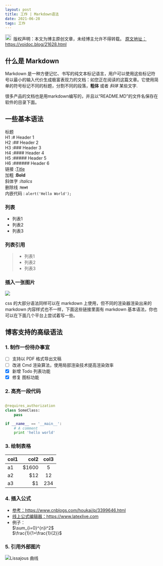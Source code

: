 ```yaml
---
layout: post
title: 工作 | Markdown语法
date: 2021-06-28 
tags: 工作  
---
```

<img src="/images/copyright.ico" alt="copyright" style="display:inline;margin-bottom: -5px;" width="20" height="20"> 版权声明：本文为博主原创文章，未经博主允许不得转载。
<a target="_blank" href="https://voidoc.blog/21628.html">原文地址：https://voidoc.blog/21628.html </a>
<script type="text/javascript" src="http://cdn.mathjax.org/mathjax/latest/MathJax.js?config=default"></script>

## 什么是 Markdown

Markdown 是一种方便记忆、书写的纯文本标记语言，用户可以使用这些标记符号以最小的输入代价生成极富表现力的文档：如您正在阅读的这篇文章。它使用简单的符号标记不同的标题，分割不同的段落，**粗体** 或者 *斜体* 某些文字.

很多产品的文档也是用markdown编写的，并且以“README.MD”的文件名保存在软件的目录下面。
　　
## 一些基本语法

标题            
H1 :# Header 1            
H2 :## Header 2           
H3 :### Header 3           
H4 :#### Header 4           
H5 :##### Header 5            
H6 :###### Header 6      
链接 :[Title](URL)        
加粗 :**Bold**        
斜体字 :*Italics*         
删除线 :~~text~~          
内嵌代码 : `alert('Hello World');`        

### 列表

* 列表1
* 列表2
* 列表3

### 列表引用

>* 列表1
>* 列表2
>* 列表3

### 插入一张图片

![](/images/payimg/weipayimg.jpg)

css 的大部分语法同样可以在 markdown 上使用，但不同的渲染器渲染出来的 markdown 内容样式也不一样，下面这些链接里面有 markdown 基本语法，你也可以在下面几个平台上尝试着写一些。

## 博客支持的高级语法

### 1. 制作一份待办事宜 

- [ ] 支持以 PDF 格式导出文稿
- [ ] 改进 Cmd 渲染算法，使用局部渲染技术提高渲染效率
- [x] 新增 Todo 列表功能
- [x] 修复 图标功能

### 2. 高亮一段代码

```python

@requires_authorization
class SomeClass:
    pass

if __name__ == '__main__':
    # A comment
    print 'hello world'

```

### 3. 绘制表格

| col1        | col2   |  col3  |
| --------   | -----:  | :----:  |
|a1     | \$1600 |   5     |
|a2        |   \$12   |   12   |
|a3        |    \$1    |  234  |

### 4. 插入公式
* <a target="_blank" href="https://www.cnblogs.com/houkai/p/3399646.html">参考：https://www.cnblogs.com/houkai/p/3399646.html </a>
* <a target="_blank" href="https://www.latexlive.com">线上公式编辑器：https://www.latexlive.com </a>
* 例子：  
$\sum_{i=0}^{n}i^2$  
$\frac{1}{1+\frac{1}{2}}$  

### 5. 引用外部图片
![Lissajous 曲线][1]


  [1]: http://www.matrix67.com/blogimage_2016/201610181.gif



